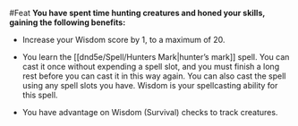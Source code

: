 #Feat
**You have spent time hunting creatures and honed your skills, gaining the following benefits:**

* Increase your Wisdom score by 1, to a maximum of 20.
 
* You learn the [[dnd5e/Spell/Hunters Mark\|hunter’s mark]] spell. You can cast it once without expending a spell slot, and you must finish a long rest before you can cast it in this way again. You can also cast the spell using any spell slots you have. Wisdom is your spellcasting ability for this spell.

* You have advantage on Wisdom (Survival) checks to track creatures.